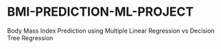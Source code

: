 # BMI-PREDICTION-ML-PROJECT
Body Mass Index Prediction using Multiple Linear Regression vs Decision Tree Regression
